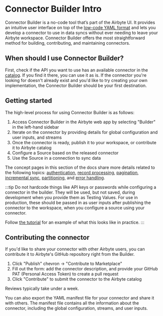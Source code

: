 # Connector Builder Intro

Connector Builder is a no-code tool that’s part of the Airbyte UI.
It provides an intuitive user interface on top of the [low-code YAML format](https://docs.airbyte.com/connector-development/config-based/understanding-the-yaml-file/yaml-overview) and lets you develop a connector to use in data syncs without ever needing to leave your Airbyte workspace.
Connector Builder offers the most straightforward method for building, contributing, and maintaining connectors.

## When should I use Connector Builder?

First, check if the API you want to use has an available connector in the [catalog](/integrations). If you find it there, you can use it as is.
If the connector you're looking for doesn't already exist and you'd like to try creating your own implementation, the Connector Builder should be your first destination.

## Getting started

The high-level process for using Connector Builder is as follows:

1. Access Connector Builder in the Airbyte web app by selecting "Builder" in the left-hand sidebar
2. Iterate on the connector by providing details for global configuration and user inputs, and streams
3. Once the connector is ready, publish it to your workspace, or contribute it to Airbyte catalog
4. Configure a Source based on the released connector
5. Use the Source in a connection to sync data

The concept pages in this section of the docs share more details related to the following topics: [authentication](./authentication.md), [record processing](./record-processing.mdx), [pagination](./pagination.md), [incremental sync](./incremental-sync.md), [partitioning](./partitioning.md), and [error handling](./error-handling.md).

:::tip
Do not hardcode things like API keys or passwords while configuring a connector in the builder. They will be used, but not saved, during development when you provide them as Testing Values. For use in production, these should be passed in as user inputs after publishing the connector to the workspace, when you configure a source using your connector.

Follow [the tutorial](./tutorial.mdx) for an example of what this looks like in practice.
:::

## Contributing the connector

If you'd like to share your connector with other Airbyte users, you can contribute it to Airbyte's GitHub repository right from the Builder.

1. Click "Publish" chevron -> "Contribute to Marketplace"
2. Fill out the form: add the connector description, and provide your GitHub PAT (Personal Access Token) to create a pull request
3. Click "Contribute" to submit the connector to the Airbyte catalog

Reviews typically take under a week.

You can also export the YAML manifest file for your connector and share it with others. The manifest file contains all the information about the connector, including the global configuration, streams, and user inputs.
